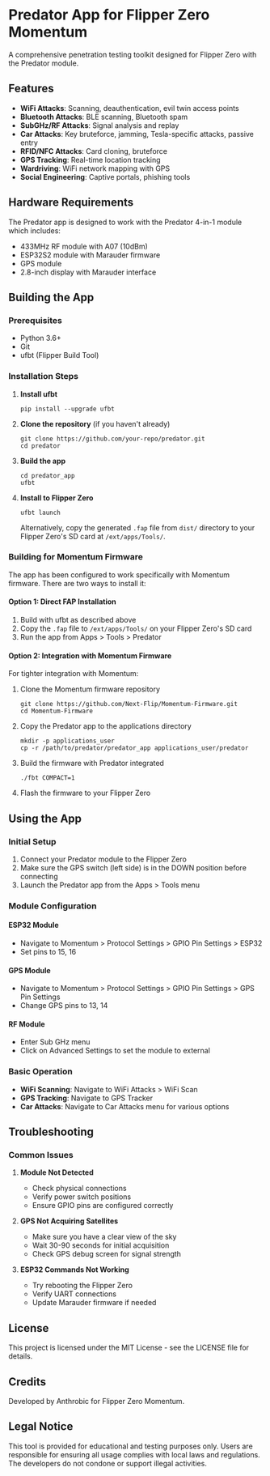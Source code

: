 # Predator App for Flipper Zero Momentum

A comprehensive penetration testing toolkit designed for Flipper Zero with the Predator module.

## Features

- **WiFi Attacks**: Scanning, deauthentication, evil twin access points
- **Bluetooth Attacks**: BLE scanning, Bluetooth spam
- **SubGHz/RF Attacks**: Signal analysis and replay
- **Car Attacks**: Key bruteforce, jamming, Tesla-specific attacks, passive entry
- **RFID/NFC Attacks**: Card cloning, bruteforce
- **GPS Tracking**: Real-time location tracking
- **Wardriving**: WiFi network mapping with GPS
- **Social Engineering**: Captive portals, phishing tools

## Hardware Requirements

The Predator app is designed to work with the Predator 4-in-1 module which includes:
- 433MHz RF module with A07 (10dBm)
- ESP32S2 module with Marauder firmware
- GPS module
- 2.8-inch display with Marauder interface

## Building the App

### Prerequisites

- Python 3.6+
- Git
- ufbt (Flipper Build Tool)

### Installation Steps

1. **Install ufbt**
   ```
   pip install --upgrade ufbt
   ```

2. **Clone the repository** (if you haven't already)
   ```
   git clone https://github.com/your-repo/predator.git
   cd predator
   ```

3. **Build the app**
   ```
   cd predator_app
   ufbt
   ```

4. **Install to Flipper Zero**
   ```
   ufbt launch
   ```
   
   Alternatively, copy the generated `.fap` file from `dist/` directory to your Flipper Zero's SD card at `/ext/apps/Tools/`.

### Building for Momentum Firmware

The app has been configured to work specifically with Momentum firmware. There are two ways to install it:

#### Option 1: Direct FAP Installation

1. Build with ufbt as described above
2. Copy the `.fap` file to `/ext/apps/Tools/` on your Flipper Zero's SD card
3. Run the app from Apps > Tools > Predator

#### Option 2: Integration with Momentum Firmware

For tighter integration with Momentum:

1. Clone the Momentum firmware repository
   ```
   git clone https://github.com/Next-Flip/Momentum-Firmware.git
   cd Momentum-Firmware
   ```

2. Copy the Predator app to the applications directory
   ```
   mkdir -p applications_user
   cp -r /path/to/predator/predator_app applications_user/predator
   ```

3. Build the firmware with Predator integrated
   ```
   ./fbt COMPACT=1
   ```

4. Flash the firmware to your Flipper Zero

## Using the App

### Initial Setup

1. Connect your Predator module to the Flipper Zero
2. Make sure the GPS switch (left side) is in the DOWN position before connecting
3. Launch the Predator app from the Apps > Tools menu

### Module Configuration

#### ESP32 Module
- Navigate to Momentum > Protocol Settings > GPIO Pin Settings > ESP32
- Set pins to 15, 16

#### GPS Module
- Navigate to Momentum > Protocol Settings > GPIO Pin Settings > GPS Pin Settings
- Change GPS pins to 13, 14

#### RF Module
- Enter Sub GHz menu
- Click on Advanced Settings to set the module to external

### Basic Operation

- **WiFi Scanning**: Navigate to WiFi Attacks > WiFi Scan
- **GPS Tracking**: Navigate to GPS Tracker
- **Car Attacks**: Navigate to Car Attacks menu for various options

## Troubleshooting

### Common Issues

1. **Module Not Detected**
   - Check physical connections
   - Verify power switch positions
   - Ensure GPIO pins are configured correctly

2. **GPS Not Acquiring Satellites**
   - Make sure you have a clear view of the sky
   - Wait 30-90 seconds for initial acquisition
   - Check GPS debug screen for signal strength

3. **ESP32 Commands Not Working**
   - Try rebooting the Flipper Zero
   - Verify UART connections
   - Update Marauder firmware if needed

## License

This project is licensed under the MIT License - see the LICENSE file for details.

## Credits

Developed by Anthrobic for Flipper Zero Momentum.

## Legal Notice

This tool is provided for educational and testing purposes only. Users are responsible for ensuring all usage complies with local laws and regulations. The developers do not condone or support illegal activities.
